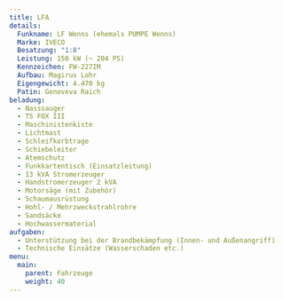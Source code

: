 ```yaml
---
title: LFA
details:
  Funkname: LF Wenns (ehemals PUMPE Wenns)
  Marke: IVECO
  Besatzung: "1:8"
  Leistung: 150 kW (~ 204 PS)
  Kennzeichen: FW-227IM
  Aufbau: Magirus Lohr
  Eigengewicht: 4.470 kg
  Patin: Genoveva Raich
beladung:
  - Nasssauger
  - TS FOX III
  - Maschinistenkiste
  - Lichtmast
  - Schleifkorbtrage
  - Schiebeleiter
  - Atemschutz
  - Funkkartentisch (Einsatzleitung)
  - 13 kVA Stromerzeuger
  - Handstromerzeuger 2 kVA
  - Motorsäge (mit Zubehör)
  - Schaumausrüstung
  - Hohl- / Mehrzweckstrahlrohre
  - Sandsäcke
  - Hochwassermaterial
aufgaben:
  - Unterstützung bei der Brandbekämpfung (Innen- und Außenangriff)
  - Technische Einsätze (Wasserschaden etc.)
menu:
  main:
    parent: Fahrzeuge
    weight: 40
---
```

